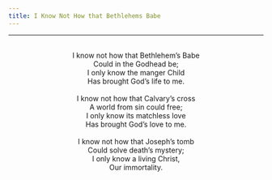 ```yaml
---
title: I Know Not How that Bethlehems Babe
---
```


---
<center>
<br/>
I know not how that Bethlehem’s Babe<br/>
Could in the Godhead be;<br/>
I only know the manger Child<br/>
Has brought God’s life to me.<br/>
<br/>
I know not how that Calvary’s cross<br/>
A world from sin could free;<br/>
I only know its matchless love<br/>
Has brought God’s love to me.<br/>
<br/>
I know not how that Joseph’s tomb<br/>
Could solve death’s mystery;<br/>
I only know a living Christ,<br/>
Our immortality.<br/>

</center>